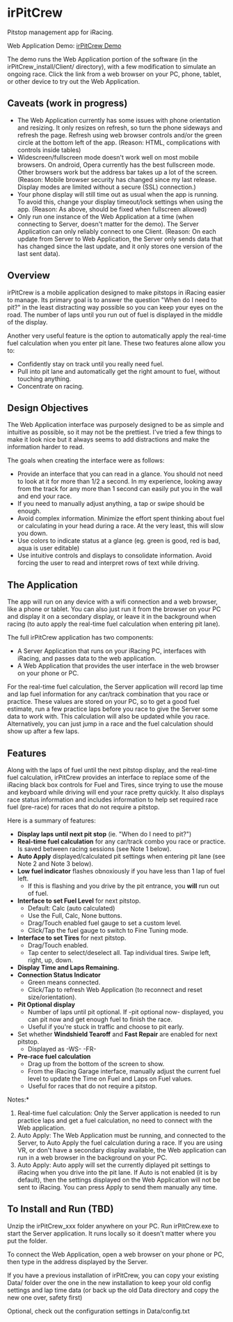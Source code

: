 # irPitCrew
Pitstop management app for iRacing.

Web Application Demo: [irPitCrew Demo](http://irpitcrewbucket.s3-website-us-west-2.amazonaws.com/irPitCrew.html)

The demo runs the Web Application portion of the software (in the irPitCrew_install/Client/ directory), with a few modification to simulate an ongoing race. Click the link from a web browser on your PC, phone, tablet, or other device to try out the Web Application.

## Caveats (work in progress)

 * The Web Application currently has some issues with phone orientation and resizing. It only resizes on refresh, so turn the phone sideways and refresh the page. Refresh using web browser controls and/or the green circle at the bottom left of the app. (Reason: HTML, complications with controls inside tables)
 * Widescreen/fullscreen mode doesn't work well on most mobile browsers. On android, Opera currently has the best fullscreen mode. Other browsers work but the address bar takes up a lot of the screen. (Reason: Mobile browser security has changed since my last release. Display modes are limited without a secure (SSL) connection.) 
 * Your phone display will still time out as usual when the app is running. To avoid this, change your display timeout/lock settings when using the app. (Reason: As above, should be fixed when fullscreen allowed)
 * Only run one instance of the Web Application at a time (when connecting to Server, doesn't matter for the demo). The Server Application can only reliably connect to one Client. (Reason: On each update from Server to Web Application, the Server only sends data that has changed since the last update, and it only stores one version of the last sent data). 

## Overview

irPitCrew is a mobile application designed to make pitstops in iRacing easier to manage. Its primary goal is to answer the question "When do I need to pit?" in the least distracting way possible so you can keep your eyes on the road. The number of laps until you run out of fuel is displayed in the middle of the display.

Another very useful feature is the option to automatically apply the real-time fuel calculation when you enter pit lane. These two features alone allow you to:

 * Confidently stay on track until you really need fuel.
 * Pull into pit lane and automatically get the right amount to fuel, without touching anything.
 * Concentrate on racing.
 
## Design Objectives

The Web Application interface was purposely designed to be as simple and intuitive as possible, so it may not be the prettiest. I've tried a few things to make it look nice but it always seems to add distractions and make the information harder to read.

The goals when creating the interface were as follows:

 * Provide an interface that you can read in a glance. You should not need to look at it for more than 1/2 a second. In my experience, looking away from the track for any more than 1 second can easily put you in the wall and end your race.
 * If you need to manually adjust anything, a tap or swipe should be enough.
 * Avoid complex information. Minimize the effort spent thinking about fuel or calculating in your head during a race. At the very least, this will slow you down.
 * Use colors to indicate status at a glance (eg. green is good, red is bad, aqua is user editable)
 * Use intuitive controls and displays to consolidate information. Avoid forcing the user to read and interpret rows of text while driving.
 
## The Application

The app will run on any device with a wifi connection and a web browser, like a phone or tablet. You can also just run it from the browser on your PC and display it on a secondary display, or leave it in the background when racing (to auto apply the real-time fuel calculation when entering pit lane).

The full irPitCrew application has two components:
 * A Server Application that runs on your iRacing PC, interfaces with iRacing, and passes data to the web application.
 * A Web Application that provides the user interface in the web browser on your phone or PC.
 
For the real-time fuel calculation, the Server application will record lap time and lap fuel information for any car/track combination that you race or practice. These values are stored on your PC, so to get a good fuel estimate, run a few practice laps before you race to give the Server some data to work with. This calculation will also be updated while you race. Alternatively, you can just jump in a race and the fuel calculation should show up after a few laps.

## Features

Along with the laps of fuel until the next pitstop display, and the real-time fuel calculation, irPitCrew provides an interface to replace some of the iRacing black box controls for Fuel and Tires, since trying to use the mouse and keyboard while driving will end your race pretty quickly. It also displays race status information and includes information to help set required race fuel (pre-race) for races that do not require a pitstop.

Here is a summary of features:

 * **Display laps until next pit stop** (ie. "When do I need to pit?")
 * **Real-time fuel calculation** for any car/track combo you race or practice. Is saved between racing sessions (see Note 1 below).
 * **Auto Apply** displayed/calculated pit settings when entering pit lane (see Note 2 and Note 3 below).
 * **Low fuel indicator** flashes obnoxiously if you have less than 1 lap of fuel left.
   * If this is flashing and you drive by the pit entrance, you **will** run out of fuel.
 * **Interface to set Fuel Level** for next pitstop. 
   * Default: Calc (auto calculated)
   * Use the Full, Calc, None buttons.
   * Drag/Touch enabled fuel gauge to set a custom level.
   * Click/Tap the fuel gauge to switch to Fine Tuning mode.
 * **Interface to set Tires** for next pitstop.
   * Drag/Touch enabled.
   * Tap center to select/deselect all. Tap individual tires. Swipe left, right, up, down.
 * **Display Time and Laps Remaining.**
 * **Connection Status Indicator**
   * Green means connected.
   * Click/Tap to refresh Web Application (to reconnect and reset size/orientation).
 * **Pit Optional display**
   * Number of laps until pit optional. If -pit optional now- displayed, you can pit now and get enough fuel to finish the race.
   * Useful if you're stuck in traffic and choose to pit early.
 * Set whether **Windshield Tearoff** and **Fast Repair** are enabled for next pitstop.
   * Displayed as -WS- -FR-
 * **Pre-race fuel calculation**
   * Drag up from the bottom of the screen to show.
   * From the iRacing Garage interface, manually adjust the current fuel level to update the Time on Fuel and Laps on Fuel values.
   * Useful for races that do not require a pitstop.
   
Notes:*
 1. Real-time fuel calculation: Only the Server application is needed to run practice laps and get a fuel calculation, no need to connect with the Web application.
 2. Auto Apply: The Web Application must be running, and connected to the Server, to Auto Apply the fuel calculation during a race. If you are using VR, or don't have a secondary display available, the Web application can run in a web browser in the background on your PC.
 3. Auto Apply: Auto apply will set the currently diplayed pit settings to iRacing when you drive into the pit lane. If Auto is not enabled (it is by default), then the settings displayed on the Web Application will not be sent to iRacing. You can press Apply to send them manually any time.
 
## To Install and Run (TBD)

Unzip the irPitCrew_xxx folder anywhere on your PC. Run irPitCrew.exe to start the Server application. It runs locally so it doesn't matter where you put the folder.

To connect the Web Application, open a web browser on your phone or PC, then type in the address displayed by the Server.

If you have a previous installation of irPitCrew, you can copy your existing Data/ folder over the one in the new installation to keep your old config settings and lap time data (or back up the old Data directory and copy the new one over, safety first)
 
Optional, check out the configuration settings in Data/config.txt
